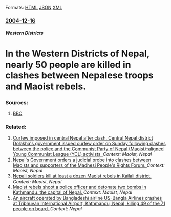 
Formats: [HTML](/news/2004/12/16/in-the-western-districts-of-nepal-nearly-50-people-are-killed-in-clashes-between-nepalese-troops-and-maoist-rebels.html)  [JSON](/news/2004/12/16/in-the-western-districts-of-nepal-nearly-50-people-are-killed-in-clashes-between-nepalese-troops-and-maoist-rebels.json)  [XML](/news/2004/12/16/in-the-western-districts-of-nepal-nearly-50-people-are-killed-in-clashes-between-nepalese-troops-and-maoist-rebels.xml)  

### [2004-12-16](/news/2004/12/16/index.md)

##### Western Districts
#  In the Western Districts of Nepal, nearly 50 people are killed in clashes between Nepalese troops and Maoist rebels. 




### Sources:

1. [BBC](http://news.bbc.co.uk/1/hi/world/south_asia/4100457.stm)

### Related:

1. [Curfew imposed in central Nepal after clash. Central Nepal district Dolakha's government issued curfew order on Sunday following clashes between the police and the Communist Party of Nepal (Maoist)-aligned Young Communist League (YCL) activists. ](/news/2010/05/25/curfew-imposed-in-central-nepal-after-clash-central-nepal-district-dolakhaas-government-issued-curfew-order-on-sunday-following-clashes-b.md) _Context: Maoist, Nepal_
2. [ Nepal's Government orders a judicial probe into clashes between Maoists and supporters of the Madhesi People's Rights Forum. ](/news/2007/03/23/nepal-s-government-orders-a-judicial-probe-into-clashes-between-maoists-and-supporters-of-the-madhesi-people-s-rights-forum.md) _Context: Maoist, Nepal_
3. [ Nepali soldiers kill at least a dozen Maoist rebels in Kailali district. ](/news/2005/02/26/nepali-soldiers-kill-at-least-a-dozen-maoist-rebels-in-kailali-district.md) _Context: Maoist, Nepal_
4. [ Maoist rebels shoot a police officer and detonate two bombs in Kathmandu, the capital of Nepal. ](/news/2004/08/20/maoist-rebels-shoot-a-police-officer-and-detonate-two-bombs-in-kathmandu-the-capital-of-nepal.md) _Context: Maoist, Nepal_
5. [An aircraft operated by Bangladeshi airline US-Bangla Airlines crashes at Tribhuvan International Airport, Kathmandu, Nepal, killing 49 of the 71 people on board. ](/news/2018/03/12/an-aircraft-operated-by-bangladeshi-airline-us-bangla-airlines-crashes-at-tribhuvan-international-airport-kathmandu-nepal-killing-49-of-t.md) _Context: Nepal_
